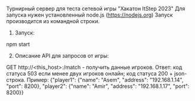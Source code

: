 Турнирный сервер для теста сетевой игры "Хакатон ItStep 2023"
Для запуска нужен установленный node.js (https://nodejs.org)
Запуск производится из командной строки.

1. Запуск:

npm start

2. Описание API для запросов от игры:

GET http://<this_host>:<port>/match  - получить данные игроков.
Ответ: код статуса 503 если менее двух игроков онлайн;
       код статуса 200 + json-строка. Пример:
    {"player1": {"name": "Asem", "address": "192.168.1.14", "port": 8200},
     "player2": {"name": "Amir", "address": "192.168.1.17", "port": 8200}}
